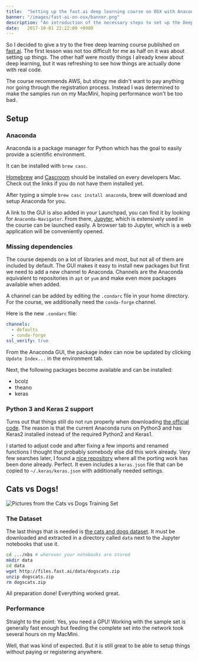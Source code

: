 ```yaml
---
title:  "Setting up the fast.ai deep learning course on OSX with Anaconda"
banner: "/images/fast-ai-on-osx/banner.png"
description: "An introduction of the necessary steps to set up the Deep Learning course from fast.ai on a Mac with the help of Anaconda."
date:   2017-10-01 22:22:00 +0900
---
```

So I decided to give a try to the free deep learning course published on [fast.ai](http://www.fast.ai/).
The first lesson was not too difficult for me as half on it was about setting up things.
The other half were mostly things I already knew about deep learning, but it was refreshing to see how things are actually done with real code.

The course recommends AWS, but stingy me didn't want to pay anything nor going through the registration process.
Instead I was determined to make the samples run on my MacMini, hoping performance won't be too bad.

## Setup

### Anaconda

Anaconda is a package manager for Python which has the goal to easily provide a scientific environment.

It can be installed with `brew casc`.

[Homebrew](https://brew.sh/) and [Cascroom](https://caskroom.github.io/) should be installed on every developers Mac.
Check out the links if you do not have them installed yet.

After typing a simple `brew casc install anaconda`, brew will download and setup Anaconda for you.

A link to the GUI is also added in your Launchpad, you can find it by looking for `Anaconda-Navigator`.
From there, [Jupyter](http://jupyter.org/), which is extensively used in the course can be launched easily.
A browser tab to Jupyter, which is a web application will be conveniently opened.

### Missing dependencies

The course depends on a lot of libraries and most, but not all of them are included by default.
The GUI makes it easy to install new packages but first we need to add a new channel to Anaconda.
Channels are the Anaconda equivalent to repositories in `apt` or `yum` and make even more packages available when added.

A channel can be added by editing the `.condarc` file in your home directory.
For the course, we additionally need the `conda-forge` channel.

Here is the new `.condarc` file:

```yaml
channels:
  - defaults
  - conda-forge
ssl_verify: true
```

From the Anaconda GUI, the package index can now be updated by clicking `Update Index...` in the environment tab.

Next, the following packages become available and can be installed:

- bcolz
- theano
- keras

### Python 3 and Keras 2 support

Turns out that things still do not run properly when downloading [the official code](https://github.com/fastai/courses).
The reason is that the current Anaconda runs on Python3 and has Keras2 installed instead of the required Python2 and Keras1.

I started to adjust code and after fixing a few imports and renamed functions I thought that probably somebody else did this work already.
Very few searches later, I found a [nice repository](https://github.com/roebius/deeplearning_keras2) where all the porting work has been done already.
Perfect. It even includes a `keras.json` file that can be copied to `~/.keras/keras.json` with additionally needed settings.

## Cats vs Dogs!

![Pictures from the Cats vs Dogs Training Set](/images/fast-ai-on-osx/trainingset.png)

### The Dataset

The last things that is needed is [the cats and dogs dataset](http://files.fast.ai/files/dogscats.zip).
It must be downloaded and extracted in a directory called `data` next to the Jupyter notebooks that use it.

```bash
cd .../nbs # wherever your notebooks are stored
mkdir data
cd data
wget http://files.fast.ai/data/dogscats.zip﻿
unzip dogscats.zip
rm dogscats.zip
```

All preparation done!
Everything worked great.

### Performance

Straight to the point: Yes, you need a GPU!
Working with the sample set is generally fast enough but feeding the complete set into the network took several hours on my MacMini.

Well, that was kind of expected.
But it is still great to be able to setup things without paying or registering anywhere.

